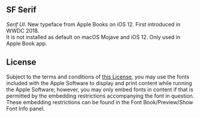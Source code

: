 ## SF Serif
*Serif UI*. New typeface from Apple Books on iOS 12. First introduced in WWDC 2018.  
It is not installed as default on macOS Mojave and iOS 12. Only used in Apple Book app.

## License
Subject to the terms and conditions of [this License](https://www.apple.com/legal/sla/docs/macOS1014.pdf), you may use the fonts included with the Apple Software to display and print content while running the Apple Software; however, you may only embed fonts in content if that is permitted by the embedding restrictions accompanying the font in question. These embedding restrictions can be found in the Font Book/Preview/Show Font Info panel.
